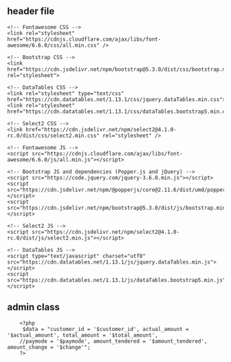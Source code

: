 ## header file

    <!-- Fontawesome CSS -->
    <link rel="stylesheet" href="https://cdnjs.cloudflare.com/ajax/libs/font-awesome/6.6.0/css/all.min.css" />

    <!-- Bootstrap CSS -->
    <link href="https://cdn.jsdelivr.net/npm/bootstrap@5.3.0/dist/css/bootstrap.min.css" rel="stylesheet">

    <!-- DataTables CSS -->
    <link rel="stylesheet" type="text/css" href="https://cdn.datatables.net/1.13.1/css/jquery.dataTables.min.css">
    <link rel="stylesheet" href="https://cdn.datatables.net/1.13.1/css/dataTables.bootstrap5.min.css">

    <!-- Select2 CSS -->
    <link href="https://cdn.jsdelivr.net/npm/select2@4.1.0-rc.0/dist/css/select2.min.css" rel="stylesheet" />

    <!-- Fontawesome JS -->
    <script src="https://cdnjs.cloudflare.com/ajax/libs/font-awesome/6.6.0/js/all.min.js"></script>

    <!-- Bootstrap JS and dependencies (Popper.js and jQuery) -->
    <script src="https://code.jquery.com/jquery-3.6.0.min.js"></script>
    <script src="https://cdn.jsdelivr.net/npm/@popperjs/core@2.11.6/dist/umd/popper.min.js"></script>
    <script src="https://cdn.jsdelivr.net/npm/bootstrap@5.3.0/dist/js/bootstrap.min.js"></script>

    <!-- Select2 JS -->
    <script src="https://cdn.jsdelivr.net/npm/select2@4.1.0-rc.0/dist/js/select2.min.js"></script>

    <!-- DataTables JS -->
    <script type="text/javascript" charset="utf8" src="https://cdn.datatables.net/1.13.1/js/jquery.dataTables.min.js"></script>
    <script src="https://cdn.datatables.net/1.13.1/js/dataTables.bootstrap5.min.js"></script>

## admin class

        <?php
         $data = "customer_id = '$customer_id', actual_amount = '$actual_amount', total_amount = '$total_amount', 
        //paymode = '$paymode', amount_tendered = '$amount_tendered', amount_change = '$change'";
        ?>